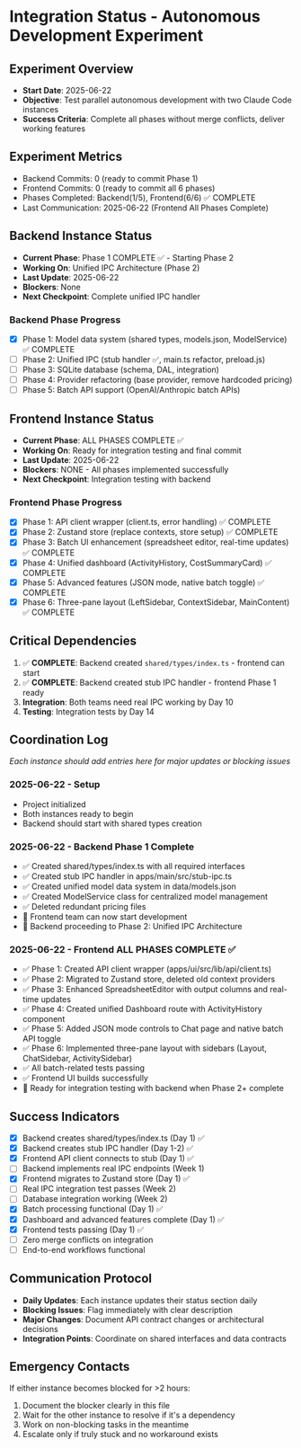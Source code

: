 # Integration Status - Autonomous Development Experiment

## Experiment Overview

- **Start Date**: 2025-06-22
- **Objective**: Test parallel autonomous development with two Claude Code instances
- **Success Criteria**: Complete all phases without merge conflicts, deliver working features

## Experiment Metrics

- Backend Commits: 0 (ready to commit Phase 1)
- Frontend Commits: 0 (ready to commit all 6 phases)
- Phases Completed: Backend(1/5), Frontend(6/6) ✅ COMPLETE
- Last Communication: 2025-06-22 (Frontend All Phases Complete)

## Backend Instance Status

- **Current Phase**: Phase 1 COMPLETE ✅ - Starting Phase 2
- **Working On**: Unified IPC Architecture (Phase 2)
- **Last Update**: 2025-06-22
- **Blockers**: None
- **Next Checkpoint**: Complete unified IPC handler

### Backend Phase Progress

- [x] Phase 1: Model data system (shared types, models.json, ModelService) ✅ COMPLETE
- [ ] Phase 2: Unified IPC (stub handler ✅, main.ts refactor, preload.js)
- [ ] Phase 3: SQLite database (schema, DAL, integration)
- [ ] Phase 4: Provider refactoring (base provider, remove hardcoded pricing)
- [ ] Phase 5: Batch API support (OpenAI/Anthropic batch APIs)

## Frontend Instance Status

- **Current Phase**: ALL PHASES COMPLETE ✅
- **Working On**: Ready for integration testing and final commit
- **Last Update**: 2025-06-22
- **Blockers**: NONE - All phases implemented successfully
- **Next Checkpoint**: Integration testing with backend

### Frontend Phase Progress

- [x] Phase 1: API client wrapper (client.ts, error handling) ✅ COMPLETE
- [x] Phase 2: Zustand store (replace contexts, store setup) ✅ COMPLETE
- [x] Phase 3: Batch UI enhancement (spreadsheet editor, real-time updates) ✅ COMPLETE
- [x] Phase 4: Unified dashboard (ActivityHistory, CostSummaryCard) ✅ COMPLETE
- [x] Phase 5: Advanced features (JSON mode, native batch toggle) ✅ COMPLETE
- [x] Phase 6: Three-pane layout (LeftSidebar, ContextSidebar, MainContent) ✅ COMPLETE

## Critical Dependencies

1. ✅ **COMPLETE**: Backend created `shared/types/index.ts` - frontend can start
2. ✅ **COMPLETE**: Backend created stub IPC handler - frontend Phase 1 ready
3. **Integration**: Both teams need real IPC working by Day 10
4. **Testing**: Integration tests by Day 14

## Coordination Log

_Each instance should add entries here for major updates or blocking issues_

### 2025-06-22 - Setup

- Project initialized
- Both instances ready to begin
- Backend should start with shared types creation

### 2025-06-22 - Backend Phase 1 Complete

- ✅ Created shared/types/index.ts with all required interfaces
- ✅ Created stub IPC handler in apps/main/src/stub-ipc.ts
- ✅ Created unified model data system in data/models.json
- ✅ Created ModelService class for centralized model management
- ✅ Deleted redundant pricing files
- 🚀 Frontend team can now start development
- 🔄 Backend proceeding to Phase 2: Unified IPC Architecture

### 2025-06-22 - Frontend ALL PHASES COMPLETE ✅

- ✅ Phase 1: Created API client wrapper (apps/ui/src/lib/api/client.ts)
- ✅ Phase 2: Migrated to Zustand store, deleted old context providers
- ✅ Phase 3: Enhanced SpreadsheetEditor with output columns and real-time updates
- ✅ Phase 4: Created unified Dashboard route with ActivityHistory component
- ✅ Phase 5: Added JSON mode controls to Chat page and native batch API toggle
- ✅ Phase 6: Implemented three-pane layout with sidebars (Layout, ChatSidebar, ActivitySidebar)
- ✅ All batch-related tests passing
- ✅ Frontend UI builds successfully
- 🚀 Ready for integration testing with backend when Phase 2+ complete

## Success Indicators

- [x] Backend creates shared/types/index.ts (Day 1) ✅
- [x] Backend creates stub IPC handler (Day 1-2) ✅
- [x] Frontend API client connects to stub (Day 1) ✅
- [ ] Backend implements real IPC endpoints (Week 1)
- [x] Frontend migrates to Zustand store (Day 1) ✅
- [ ] Real IPC integration test passes (Week 2)
- [ ] Database integration working (Week 2)
- [x] Batch processing functional (Day 1) ✅
- [x] Dashboard and advanced features complete (Day 1) ✅
- [x] Frontend tests passing (Day 1) ✅
- [ ] Zero merge conflicts on integration
- [ ] End-to-end workflows functional

## Communication Protocol

- **Daily Updates**: Each instance updates their status section daily
- **Blocking Issues**: Flag immediately with clear description
- **Major Changes**: Document API contract changes or architectural decisions
- **Integration Points**: Coordinate on shared interfaces and data contracts

## Emergency Contacts

If either instance becomes blocked for >2 hours:

1. Document the blocker clearly in this file
2. Wait for the other instance to resolve if it's a dependency
3. Work on non-blocking tasks in the meantime
4. Escalate only if truly stuck and no workaround exists
